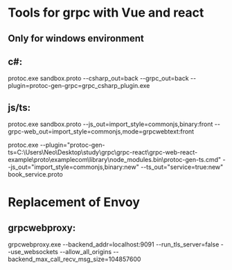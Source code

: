 
# Tools for grpc with Vue and react

## Only for windows environment



## c#:
protoc.exe sandbox.proto --csharp_out=back --grpc_out=back --plugin=protoc-gen-grpc=grpc_csharp_plugin.exe

## js/ts:
protoc.exe sandbox.proto --js_out=import_style=commonjs,binary:front --grpc-web_out=import_style=commonjs,mode=grpcwebtext:front

protoc.exe --plugin="protoc-gen-ts=C:\Users\Neo\Desktop\study\grpc\grpc-react\grpc-web-react-example\proto\examplecom\library\node_modules\.bin\protoc-gen-ts.cmd" --js_out="import_style=commonjs,binary:new" --ts_out="service=true:new" book_service.proto

# Replacement of Envoy
## grpcwebproxy:
grpcwebproxy.exe --backend_addr=localhost:9091 --run_tls_server=false --use_websockets --allow_all_origins --backend_max_call_recv_msg_size=104857600
